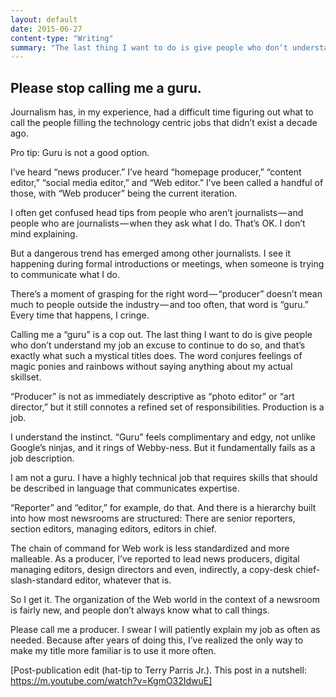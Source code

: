 ```yaml
---
layout: default
date: 2015-06-27
content-type: "Writing"
summary: "The last thing I want to do is give people who don’t understand my job an excuse to continue to do so, and that’s exactly what such a mystical titles does."
---
```


## Please stop calling me a guru.

Journalism has, in my experience, had a difficult time figuring out what to call the people filling the technology centric jobs that didn’t exist a decade ago.

Pro tip: Guru is not a good option.

I’ve heard “news producer.” I’ve heard “homepage producer,” “content editor,” “social media editor,” and “Web editor.” I’ve been called a handful of those, with “Web producer” being the current iteration.

I often get confused head tips from people who aren’t journalists — and people who are journalists — when they ask what I do. That’s OK. I don’t mind explaining.

But a dangerous trend has emerged among other journalists. I see it happening during formal introductions or meetings, when someone is trying to communicate what I do.

There’s a moment of grasping for the right word — “producer” doesn’t mean much to people outside the industry — and too often, that word is “guru.”
Every time that happens, I cringe.

Calling me a “guru” is a cop out. The last thing I want to do is give people who don’t understand my job an excuse to continue to do so, and that’s exactly what such a mystical titles does. The word conjures feelings of magic ponies and rainbows without saying anything about my actual skillset.

“Producer” is not as immediately descriptive as “photo editor” or “art director,” but it still connotes a refined set of responsibilities.
 Production is a job.

I understand the instinct. “Guru” feels complimentary and edgy, not unlike Google’s ninjas, and it rings of Webby-ness. But it fundamentally fails as a job description.

I am not a guru. I have a highly technical job that requires skills that should be described in language that communicates expertise.

“Reporter” and “editor,” for example, do that. And there is a hierarchy built into how most newsrooms are structured: There are senior reporters, section editors, managing editors, editors in chief.

The chain of command for Web work is less standardized and more malleable. As a producer, I’ve reported to lead news producers, digital managing editors, design directors and even, indirectly, a copy-desk chief-slash-standard editor, whatever that is.

So I get it. The organization of the Web world in the context of a newsroom is fairly new, and people don’t always know what to call things.

Please call me a producer. I swear I will patiently explain my job as often as needed. Because after years of doing this, I’ve realized the only way to make my title more familiar is to use it more often.

[Post-publication edit (hat-tip to Terry Parris Jr.). This post in a nutshell: https://m.youtube.com/watch?v=KgmO32IdwuE]
